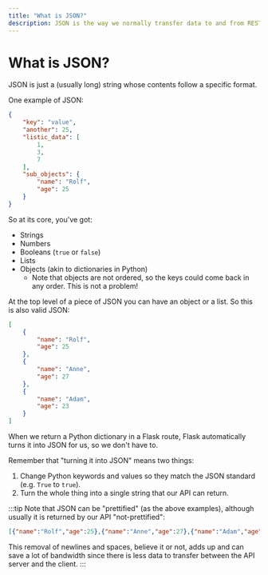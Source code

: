 ```yaml
---
title: "What is JSON?"
description: JSON is the way we normally transfer data to and from REST APIs.
---
```


# What is JSON?

JSON is just a (usually long) string whose contents follow a specific format.

One example of JSON:

```json
{
    "key": "value",
    "another": 25,
    "listic_data": [
        1,
        3,
        7
    ],
    "sub_objects": {
        "name": "Rolf",
        "age": 25
    }
}
```

So at its core, you've got:

- Strings
- Numbers
- Booleans (`true` or `false`)
- Lists
- Objects (akin to dictionaries in Python)
  - Note that objects are not ordered, so the keys could come back in any order. This is not a problem!

At the top level of a piece of JSON you can have an object or a list. So this is also valid JSON:

```json
[
    {
        "name": "Rolf",
        "age": 25
    },
    {
        "name": "Anne",
        "age": 27
    },
    {
        "name": "Adam",
        "age": 23
    }
]
```

When we return a Python dictionary in a Flask route, Flask automatically turns it into JSON for us, so we don't have to.

Remember that "turning it into JSON" means two things:

1. Change Python keywords and values so they match the JSON standard (e.g. `True` to `true`).
2. Turn the whole thing into a single string that our API can return.

:::tip
Note that JSON can be "prettified" (as the above examples), although usually it is returned by our API "not-prettified":

```json
[{"name":"Rolf","age":25},{"name":"Anne","age":27},{"name":"Adam","age":23}]
```

This removal of newlines and spaces, believe it or not, adds up and can save a lot of bandwidth since there is less data to transfer between the API server and the client.
:::